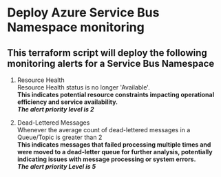 # Deploy Azure Service Bus Namespace monitoring
## This terraform script will deploy the following monitoring alerts for a Service Bus Namespace

1. Resource Health  
Resource Health status is no longer 'Available'.  
**This indicates potential resource constraints impacting operational efficiency and service availability.**    
***The alert priority level is 2***  

2. Dead-Lettered Messages  
Whenever the average count of dead-lettered messages in a Queue/Topic is greater than 2  
**This indicates messages that failed processing multiple times and were moved to a dead-letter queue for further analysis, potentially indicating issues with message processing or system errors.**  
***The alert priority Level is 5***  




